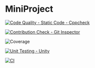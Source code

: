 # MiniProject
[![Code Quality - Static Code - Cppcheck](https://github.com/DeepthiReddyGB/MiniProject/actions/workflows/cppcheck.yml/badge.svg)](https://github.com/DeepthiReddyGB/MiniProject/actions/workflows/cppcheck.yml)

[![Contribution Check - Git Inspector](https://github.com/DeepthiReddyGB/MiniProject/actions/workflows/gitinspector.yml/badge.svg)](https://github.com/DeepthiReddyGB/MiniProject/actions/workflows/gitinspector.yml)

![Coverage](https://img.shields.io/badge/Coverage-96.11-brightgreen)

[![Unit Testing - Unity](https://github.com/DeepthiReddyGB/MiniProject/actions/workflows/unity.yml/badge.svg)](https://github.com/DeepthiReddyGB/MiniProject/actions/workflows/unity.yml)

[![CI](https://github.com/DeepthiReddyGB/MiniProject/actions/workflows/main.yml/badge.svg)](https://github.com/DeepthiReddyGB/MiniProject/actions/workflows/main.yml)

